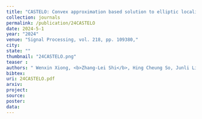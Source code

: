 ```yaml
---
title: "CASTELO: Convex approximation based solution to elliptic localization with outliers"
collection: journals
permalink: /publication/24CASTELO
date: 2024-5-1
year: "2024"
venue: "Signal Processing, vol. 218, pp. 109380,"
city: 
state: ""
thumbnail: "24CASTELO.png"
teaser : 
authors: " Wenxin Xiong, <b>Zhang-Lei Shi</b>, Hing Cheung So, Junli Liang and Zhi Wang"
bibtex: 
uri: 24CASTELO.pdf
arxiv: 
project: 
source: 
poster: 
data:
---
```


